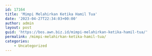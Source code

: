 ```yaml
---
id: 17164
title: 'Mimpi Melahirkan Ketika Hamil Tua'
date: '2023-04-27T22:34:03+00:00'
author: admin
layout: post
guid: 'https://bos.awn.biz.id/mimpi-melahirkan-ketika-hamil-tua/'
permalink: /mimpi-melahirkan-ketika-hamil-tua/
categories:
    - Uncategorized
---
```


